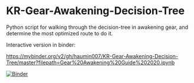 # KR-Gear-Awakening-Decision-Tree
Python script for walking through the decision-tree in awakening gear, and determine the most optimized route to do it.

Interactive version in binder:

https://mybinder.org/v2/gh/haumin007/KR-Gear-Awakening-Decision-Tree/master?filepath=Gear%20Awakening%20Guide%202020.ipynb

[![Binder](https://mybinder.org/badge_logo.svg)](https://mybinder.org/v2/gh/haumin007/KR-Gear-Awakening-Decision-Tree/master?filepath=Gear%20Awakening%20Guide%202020.ipynb)

